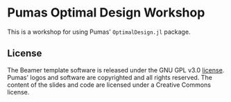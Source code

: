 # Pumas Optimal Design Workshop

This is a workshop for using Pumas' `OptimalDesign.jl` package.

## License
The Beamer template software is released under the GNU GPL v3.0 [license](LICENSE).
Pumas' logos and software are copyrighted and all rights reserved.
The content of the slides and code are licensed under a Creative Commons license.
